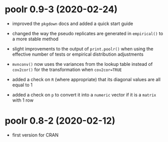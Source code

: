 # poolr 0.9-3 (2020-02-24)

- improved the `pkgdown` docs and added a quick start guide

- changed the way the pseudo replicates are generated in `empirical()` to a more stable method

- slight improvements to the output of `print.poolr()` when using the effective number of tests or empirical distribution adjustments

- `mvnconv()` now uses the variances from the lookup table instead of `cov2cor()` for the transformation when `cov2cor=TRUE`

- added a check on `R` (where appropriate) that its diagonal values are all equal to 1

- added a check on `p` to convert it into a `numeric` vector if it is a `matrix` with 1 row

# poolr 0.8-2 (2020-02-12)

- first version for CRAN
